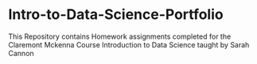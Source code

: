 # Intro-to-Data-Science-Portfolio
This Repository contains Homework assignments completed for the Claremont Mckenna Course Introduction to Data Science taught by Sarah Cannon
